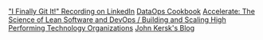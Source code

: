 ["I Finally Git It!" Recording on LinkedIn](https://www.linkedin.com/events/thedrilldownwithahmad-james7285420982427693057/comments/)
[DataOps Cookbook](https://datakitchen.io/the-dataops-cookbook)
[Accelerate: The Science of Lean Software and DevOps / Building and Scaling High Performing Technology Organizations](https://openlibrary.org/books/OL26833682M/Accelerate_The_Science_of_Lean_Software_and_DevOps)
[John Kersk's Blog](https://kerski.tech)